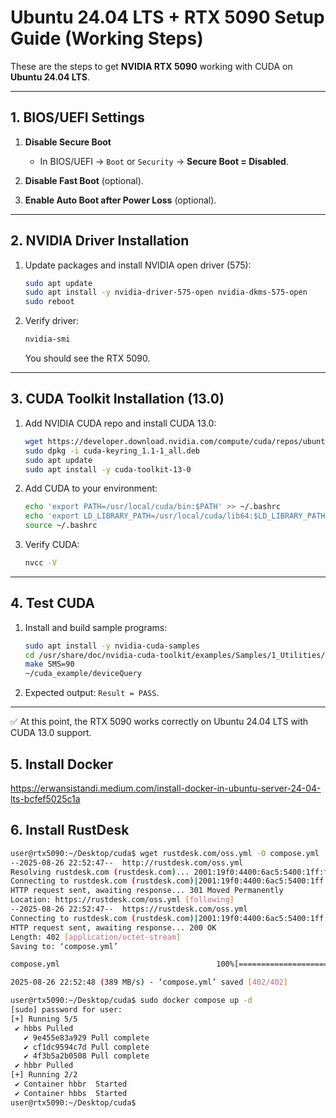 # Ubuntu 24.04 LTS + RTX 5090 Setup Guide (Working Steps)

These are the steps to get **NVIDIA RTX 5090** working with CUDA on **Ubuntu 24.04 LTS**.

---

## 1. BIOS/UEFI Settings

1. **Disable Secure Boot**  
   - In BIOS/UEFI → `Boot` or `Security` → **Secure Boot = Disabled**.

2. **Disable Fast Boot** (optional).  
3. **Enable Auto Boot after Power Loss** (optional).

---

## 2. NVIDIA Driver Installation

1. Update packages and install NVIDIA open driver (575):
   ```bash
   sudo apt update
   sudo apt install -y nvidia-driver-575-open nvidia-dkms-575-open
   sudo reboot
   ```

2. Verify driver:
   ```bash
   nvidia-smi
   ```
   You should see the RTX 5090.

---

## 3. CUDA Toolkit Installation (13.0)

1. Add NVIDIA CUDA repo and install CUDA 13.0:
   ```bash
   wget https://developer.download.nvidia.com/compute/cuda/repos/ubuntu2404/x86_64/cuda-keyring_1.1-1_all.deb
   sudo dpkg -i cuda-keyring_1.1-1_all.deb
   sudo apt update
   sudo apt install -y cuda-toolkit-13-0
   ```

2. Add CUDA to your environment:
   ```bash
   echo 'export PATH=/usr/local/cuda/bin:$PATH' >> ~/.bashrc
   echo 'export LD_LIBRARY_PATH=/usr/local/cuda/lib64:$LD_LIBRARY_PATH' >> ~/.bashrc
   source ~/.bashrc
   ```

3. Verify CUDA:
   ```bash
   nvcc -V
   ```

---

## 4. Test CUDA

1. Install and build sample programs:
   ```bash
   sudo apt install -y nvidia-cuda-samples
   cd /usr/share/doc/nvidia-cuda-toolkit/examples/Samples/1_Utilities/deviceQuery
   make SMS=90
   ~/cuda_example/deviceQuery
   ```

2. Expected output: `Result = PASS`.

---

✅ At this point, the RTX 5090 works correctly on Ubuntu 24.04 LTS with CUDA 13.0 support.

## 5. Install Docker

https://erwansistandi.medium.com/install-docker-in-ubuntu-server-24-04-lts-bcfef5025c1a

## 6. Install RustDesk
```sh
user@rtx5090:~/Desktop/cuda$ wget rustdesk.com/oss.yml -O compose.yml
--2025-08-26 22:52:47--  http://rustdesk.com/oss.yml
Resolving rustdesk.com (rustdesk.com)... 2001:19f0:4400:6ac5:5400:1ff:fe99:cb38, 45.76.181.120
Connecting to rustdesk.com (rustdesk.com)|2001:19f0:4400:6ac5:5400:1ff:fe99:cb38|:80... connected.
HTTP request sent, awaiting response... 301 Moved Permanently
Location: https://rustdesk.com/oss.yml [following]
--2025-08-26 22:52:47--  https://rustdesk.com/oss.yml
Connecting to rustdesk.com (rustdesk.com)|2001:19f0:4400:6ac5:5400:1ff:fe99:cb38|:443... connected.
HTTP request sent, awaiting response... 200 OK
Length: 402 [application/octet-stream]
Saving to: ‘compose.yml’

compose.yml                                   100%[=================================================================================================>]     402  --.-KB/s    in 0s      

2025-08-26 22:52:48 (389 MB/s) - ‘compose.yml’ saved [402/402]

user@rtx5090:~/Desktop/cuda$ sudo docker compose up -d
[sudo] password for user: 
[+] Running 5/5
 ✔ hbbs Pulled                                                                                                                                                                     4.9s 
   ✔ 9e455e83a929 Pull complete                                                                                                                                                    1.2s 
   ✔ cf1dc9594c7d Pull complete                                                                                                                                                    1.2s 
   ✔ 4f3b5a2b0508 Pull complete                                                                                                                                                    1.3s 
 ✔ hbbr Pulled                                                                                                                                                                     5.1s 
[+] Running 2/2
 ✔ Container hbbr  Started                                                                                                                                                         0.3s 
 ✔ Container hbbs  Started                                                                                                                                                         0.3s 
user@rtx5090:~/Desktop/cuda$ 
```
